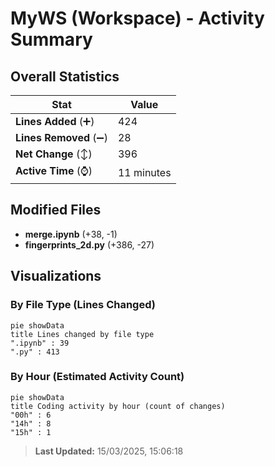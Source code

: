 # MyWS (Workspace) - Activity Summary 

## Overall Statistics

| Stat                   | Value                                                             |
| ---------------------- | ----------------------------------------------------------------- |
| **Lines Added** (➕)   | 424                                          |
| **Lines Removed** (➖) | 28                                        |
| **Net Change** (↕)    | 396                |
| **Active Time** (⌚)   | 11 minutes |


## Modified Files
- **merge.ipynb** (+38, -1)
- **fingerprints_2d.py** (+386, -27)

## Visualizations

### By File Type (Lines Changed)

```mermaid
pie showData
title Lines changed by file type
".ipynb" : 39
".py" : 413
```

### By Hour (Estimated Activity Count)

```mermaid
pie showData
title Coding activity by hour (count of changes)
"00h" : 6
"14h" : 8
"15h" : 1
```


> **Last Updated:** 15/03/2025, 15:06:18